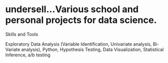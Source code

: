 # undersell...Various school and personal projects for data science.  

Skills and Tools

Exploratory Data Analysis (Variable Identification, Univariate analysis, Bi-Variate analysis), Python, Hypothesis Testing, Data Visualization, Statistical Inference, a/b testing

